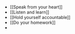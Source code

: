 - [[Speak from your heart]]
- [[Listen and learn]]
- [[Hold yourself accountable]]
- [[Do your homework]]
-